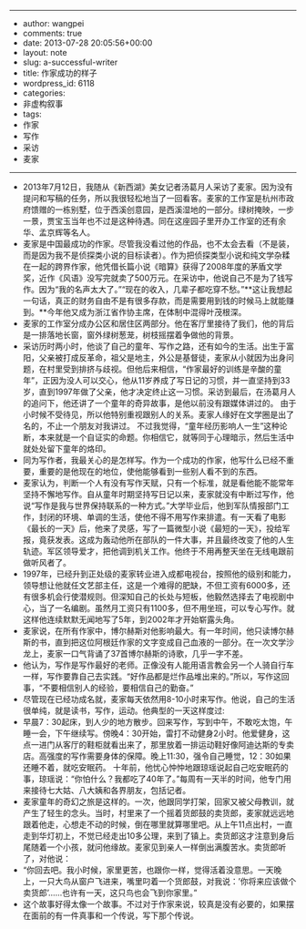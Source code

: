 - --
- author: wangpei
- comments: true
- date: 2013-07-28 20:05:56+00:00
- layout: note
- slug: a-successful-writer
- title: 作家成功的样子
- wordpress_id: 6118
- categories:
- 非虚构叙事
- tags:
- 作家
- 写作
- 采访
- 麦家
- --
- 2013年7月12日，我随从《新西湖》美女记者汤葛月人采访了麦家。因为没有提问和写稿的任务，所以我很轻松地当了一回看客。麦家的工作室是杭州市政府馈赠的一栋别墅，位于西溪创意园，是西溪湿地的一部分。绿树掩映，一步一景，贾宝玉当年也不过是这种待遇。同在这座园子里开办工作室的还有余华、孟京辉等名人。
- 麦家是中国最成功的作家。尽管我没看过他的作品，也不太会去看（不是装，而是因为我不是侦探类小说的目标读者）。作为把侦探类型小说和纯文学杂糅在一起的跨界作家，他凭借长篇小说《暗算》获得了2008年度的茅盾文学奖，近作《风语》没写完就卖了500万元。在采访中，他说自己不是为了钱写作。因为“我的名声太大了。”“现在的收入，几辈子都吃穿不愁。”**这让我想起一句话，真正的财务自由不是有很多存款，而是需要用到钱的时候马上就能赚到。**今年他又成为浙江省作协主席，在体制中混得叶茂根深。
- 麦家的工作室分成办公区和居住区两部分。他在客厅里接待了我们，他的背后是一排落地长窗，窗外绿树葱茏，树枝摇摆着争做他的背景。
- 采访历时两小时，他谈了自己的童年、写作之路，还有如今的生活。出生于富阳，父亲被打成反革命，祖父是地主，外公是基督徒，麦家从小就因为出身问题，在村里受到排挤与歧视。但他后来相信，“作家最好的训练是辛酸的童年”，正因为没人可以交心，他从11岁养成了写日记的习惯，并一直坚持到33岁，直到1997年做了父亲，他才决定终止这一习惯。采访到最后，在汤葛月人的追问下，他还讲了一个童年的奇异故事，是他以前没有跟媒体讲过的。 由于小时候不受待见，所以他特别重视跟别人的关系。麦家人缘好在文学圈是出了名的，不止一个朋友对我讲过。 不过我觉得，“童年经历影响人一生”这种论断，本来就是一个自证实的命题。你相信它，就等同于心理暗示，然后生活中就处处留下童年的烙印。
- 同为写作者，我最关心的是怎样写。作为一个成功的作家，他写什么已经不重要，重要的是他现在的地位，使他能够看到一些别人看不到的东西。
- 麦家认为，判断一个人有没有写作天赋，只有一个标准，就是看他能不能常年坚持不懈地写作。自从童年时期坚持写日记以来，麦家就没有中断过写作，他说“写作是我与世界保持联系的一种方式。”大学毕业后，他到军队情报部门工作，封闭的环境、单调的生活，使他不得不用写作来排遣。有一天看了电影《最长的一天》后，他来了灵感，写了一篇微型小说《最短的一天》，投给军报，竟获发表。这成为轰动他所在部队的一件大事，并且最终改变了他的人生轨迹。军区领导爱才，把他调到机关工作。他终于不用再整天坐在无线电跟前做听风者了。
- 1997年，已经升到正处级的麦家转业进入成都电视台，按照他的级别和能力，领导想让他就任文艺部主任，这是一个难得的肥缺，不但工资有6000多，还有很多机会行使潜规则。但深知自己的长处与短板，他毅然选择去了电视剧中心，当了一名编剧。虽然月工资只有1100多，但不用坐班，可以专心写作。就这样他连续默默无闻地写了5年，到2002年才开始崭露头角。
- 麦家说，在所有作家中，博尔赫斯对他影响最大。有一年时间，他只读博尔赫斯的书，直到把这位阿根廷作家的文字变成自己血液的一部分。在一次文学沙龙上，麦家一口气背诵了37首博尔赫斯的诗歌，几乎一字不差。
- 他认为，写作是写作最好的老师。正像没有人能用语言教会另一个人骑自行车一样，写作要靠自己去实践。“好作品都是烂作品堆出来的。”所以，写作这回事，“不要相信别人的经验，要相信自己的勤奋。”
- 尽管现在已经功成名就，麦家每天依然用8-10小时来写作。他说，自己的生活很单纯，就是读书，写作，运动。他典型的一天这样度过:
- 早晨7：30起床，到人少的地方散步。回来写作，写到中午，不敢吃太饱，午睡一会，下午继续写。傍晚4：30开始，雷打不动健身2小时。他爱健身，这点一进门从客厅的鞋柜就看出来了，那里放着一排运动鞋好像阿迪达斯的专卖店。高强度的写作需要身体的保障。晚上11:30，强令自己睡觉，12：30如果还睡不着，就吃安眠药。 十年前，他忧心忡忡地跟琼瑶说起自己吃安眠药的事，琼瑶说：“你怕什么？我都吃了40年了。”每周有一天半的时间，他专门用来接待七大姑、八大姨和各界朋友，包括记者。
- 麦家童年的奇幻之旅是这样的。一次，他跟同学打架，回家又被父母教训，就产生了轻生的念头。当时，村里来了一个摇着货郎鼓的卖货郎，麦家就远远地跟着他走，心想走不动的时候，倒在哪里就算哪里吧。从上午11点出村，一直走到华灯初上，不觉已经走出10多公理，来到了镇上。卖货郎这才注意到身后尾随着一个小孩，就问他缘故。麦家见到亲人一样倒出满腹苦水。卖货郎听了，对他说：
- “你回去吧。我小时候，家里更苦，也跟你一样，觉得活着没意思。一天晚上，一只大鸟从窗户飞进来，嘴里叼着一个货郎鼓，对我说：’你将来应该做个卖货郎’……也许有一天，这只鸟也会飞到你家里。”
- 这个故事好得太像一个故事。不过对于作家来说，较真是没有必要的，如果摆在面前的有一件真事和一个传说，写下那个传说。
